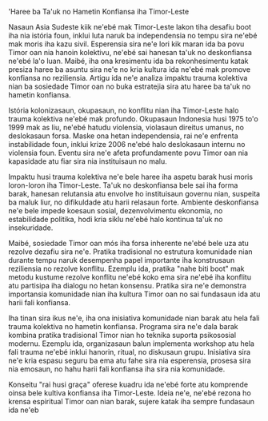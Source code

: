 'Haree ba Ta'uk no Hametin Konfiansa iha Timor-Leste

Nasaun Asia Sudeste kiik ne'ebé mak Timor-Leste lakon tiha desafiu boot iha nia istória foun, inklui luta naruk ba independensia no tempu sira ne'ebé mak moris iha kazu sivil. Esperensia sira ne'e lori kik maran ida ba povu Timor oan nia hanoin kolektivu, ne'ebé sai hanesan ta'uk no deskonfiansa ne'ebé la'o luan. Maibé, iha ona kresimentu ida ba rekonhesimentu katak presiza haree ba asuntu sira ne'e no kria kultura ida ne'ebé mak promove konfiansa no reziliensia. Artigu ida ne'e analiza impaktu trauma kolektiva nian ba sosiedade Timor oan no buka estratejia sira atu haree ba ta'uk no hametin konfiansa.

Istória kolonizasaun, okupasaun, no konflitu nian iha Timor-Leste halo trauma kolektiva ne'ebé mak profundo. Okupasaun Indonesia husi 1975 to'o 1999 mak as liu, ne'ebé hatudu violensia, violasaun direitus umanus, no deslokasaun forsa. Maske ona hetan independensia, rai ne'e enfrenta instabilidade foun, inklui krize 2006 ne'ebé halo deslokasaun internu no violensia foun. Eventu sira ne'e afeta profundamente povu Timor oan nia kapasidade atu fiar sira nia instituisaun no malu.

Impaktu husi trauma kolektiva ne'e bele haree iha aspetu barak husi moris loron-loron iha Timor-Leste. Ta'uk no deskonfiansa bele sai iha forma barak, hanesan relutansia atu envolve ho instituisaun governu nian, suspeita ba maluk liur, no difikuldade atu harii relasaun forte. Ambiente deskonfiansa ne'e bele impede koesaun sosial, dezenvolvimentu ekonomia, no estabilidade politika, hodi kria siklu ne'ebé halo kontinua ta'uk no insekuridade.

Maibé, sosiedade Timor oan mós iha forsa inherente ne'ebé bele uza atu rezolve dezafiu sira ne'e. Pratika tradisional no estrutura komunidade nian durante tempu naruk desempenha papel importante iha konstrusaun reziliensia no rezolve konflitu. Ezemplu ida, pratika "nahe biti boot" mak metodu kustume rezolve konflitu ne'ebé koko ema sira ne'ebé iha konflitu atu partisipa iha dialogu no hetan konsensu. Pratika sira ne'e demonstra importansia komunidade nian iha kultura Timor oan no sai fundasaun ida atu harii fali konfiansa.

Iha tinan sira ikus ne'e, iha ona inisiativa komunidade nian barak atu hela fali trauma kolektiva no hametin konfiansa. Programa sira ne'e dala barak kombina pratika tradisional Timor nian ho teknika suporta psikososial modernu. Ezemplu ida, organizasaun balun implementa workshop atu hela fali trauma ne'ebé inklui hanorin, ritual, no diskusaun grupu. Inisiativa sira ne'e kria espasu seguru ba ema atu fahe sira nia esperensia, prosesa sira nia emosaun, no hahu harii fali konfiansa iha sira nia komunidade.

Konseitu "rai husi graça" oferese kuadru ida ne'ebé forte atu komprende oinsa bele kultiva konfiansa iha Timor-Leste. Ideia ne'e, ne'ebé rezona ho krensa espiritual Timor oan nian barak, sujere katak iha sempre fundasaun ida ne'eb